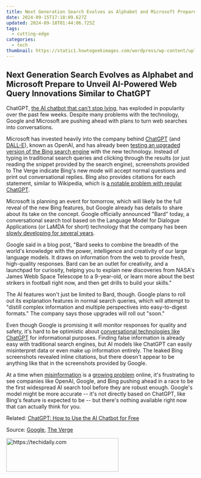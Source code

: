 ```yaml
---
title: Next Generation Search Evolves as Alphabet and Microsoft Prepare to Unveil AI-Powered Web Query Innovations Similar to ChatGPT
date: 2024-09-15T17:18:09.627Z
updated: 2024-09-18T01:44:06.725Z
tags:
  - cutting-edge
categories:
  - tech
thumbnail: https://static1.howtogeekimages.com/wordpress/wp-content/uploads/2023/02/google-chat.jpg
---
```


## Next Generation Search Evolves as Alphabet and Microsoft Prepare to Unveil AI-Powered Web Query Innovations Similar to ChatGPT

ChatGPT, [the AI chatbot that can't stop lying](https://youtube-help.techidaily.com/free-method-to-record-your-youtube-watching-experience-for-2024/), has exploded in popularity over the past few weeks. Despite many problems with the technology, Google and Microsoft are pushing ahead with plans to turn web searches into conversations.

 Microsoft has invested heavily into the company behind [ChatGPT](https://extra-resources.techidaily.com/new-capture-clarity-editing-insights-for-professional-results/) (and [DALL-E](https://video-screen-grab.techidaily.com/new-2024-approved-home-sweet-habitat-6-basic-mc-dwellings-demystified/)), known as OpenAI, and has already been [testing an upgraded version of the Bing search engine](https://www.theverge.com/2023/2/3/23584675/microsoft-ai-bing-chatgpt-screenshots-leak) with the new technology. Instead of typing in traditional search queries and clicking through the results (or just reading the snippet provided by the search engine), screenshots provided to The Verge indicate Bing's new mode will accept normal questions and print out conversational replies. Bing also provides citations for each statement, similar to Wikipedia, which is [a notable problem with regular ChatGPT](https://youtube-help.techidaily.com/free-method-to-record-your-youtube-watching-experience-for-2024/).

 Microsoft is planning an event for tomorrow, which will likely be the full reveal of the new Bing features, but Google already has details to share about its take on the concept. Google officially announced "Bard" today, a conversational search tool based on the Language Model for Dialogue Applications (or LaMDA for short) technology that the company has been [slowly developing for several years](https://www.reviewgeek.com/83526/googles-lamda-tech-will-bring-casual-conversations-to-google-assistant/).

 Google said in a blog post, "Bard seeks to combine the breadth of the world's knowledge with the power, intelligence and creativity of our large language models. It draws on information from the web to provide fresh, high-quality responses. Bard can be an outlet for creativity, and a launchpad for curiosity, helping you to explain new discoveries from NASA's James Webb Space Telescope to a 9-year-old, or learn more about the best strikers in football right now, and then get drills to build your skills."

 The AI features won't just be limited to Bard, though. Google plans to roll out its explanation features in normal search queries, which will attempt to "distill complex information and multiple perspectives into easy-to-digest formats." The company says those upgrades will roll out "soon."

 Even though Google is promising it will monitor responses for quality and safety, it's hard to be optimistic about [conversational technologies like ChatGPT](https://smart-video-editing.techidaily.com/new-how-to-find-free-sites-for-sound-effect-and-add-them-in-final-cut-pro-for-2024/) for informational purposes. Finding false information is already easy with traditional search engines, but AI models like ChatGPT can easily misinterpret data or even make up information entirely. The leaked Bing screenshots revealed inline citations, but there doesn't appear to be anything like that in the screenshots provided by Google.

 At a time when [misinformation](https://www.cnn.com/2022/09/18/business/tiktok-search-engine-misinformation/index.html) is a [growing problem](https://www.nytimes.com/2022/12/28/technology/covid-misinformation-online.html) online, it's frustrating to see companies like OpenAI, Google, and Bing pushing ahead in a race to be the first widespread AI search tool before they are robust enough. Google's model might be more accurate -- it's not directly based on ChatGPT, like Bing's feature is expected to be -- but there's nothing available right now that can actually think for you.

Related: [ChatGPT: How to Use the AI Chatbot for Free](https://extra-resources.techidaily.com/new-capture-clarity-editing-insights-for-professional-results/) 

 Source: [Google](https://blog.google/technology/ai/bard-google-ai-search-updates/), [The Verge](https://www.theverge.com/2023/2/6/23574185/microsoft-event-date-time-openai-bing-chatgpt)

<ins class="adsbygoogle"
     style="display:block"
     data-ad-format="autorelaxed"
     data-ad-client="ca-pub-7571918770474297"
     data-ad-slot="1223367746"></ins>

<ins class="adsbygoogle"
     style="display:block"
     data-ad-client="ca-pub-7571918770474297"
     data-ad-slot="8358498916"
     data-ad-format="auto"
     data-full-width-responsive="true"></ins>



<!-- affiliate ads begin -->
<a href="https://aligracehair.sjv.io/c/5597632/1880940/19272" target="_top" id="1880940">
  <img src="//a.impactradius-go.com/display-ad/19272-1880940" border="0" alt="https://techidaily.com" width="300" height="90"/>
</a>
<img height="0" width="0" src="https://aligracehair.sjv.io/i/5597632/1880940/19272" style="position:absolute;visibility:hidden;" border="0" />
<!-- affiliate ads end -->

